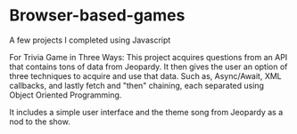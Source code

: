 # Browser-based-games
A few projects I completed using Javascript

For Trivia Game in Three Ways:
This project acquires questions from an API that contains tons of data from Jeopardy. 
It then gives the user an option of three techniques to acquire and use that data. 
Such as, Async/Await, XML callbacks, and lastly fetch and "then" chaining, each separated using Object Oriented Programming.

It includes a simple user interface and the theme song from Jeopardy as a nod to the show.
